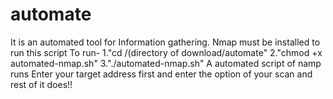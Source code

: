 # automate
It is an automated tool for Information gathering.
Nmap must be installed to run this script
To run-
    1."cd /(directory of download/automate"
    2."chmod +x automated-nmap.sh"
    3."./automated-nmap.sh"
A automated script of namp runs 
Enter your target address first and enter the option of your scan and rest of it does!!
